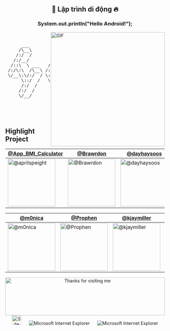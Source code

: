 
<h2 align="center">👋 Lập trình di động 🔥</h2>
<h3 align="center">System.out.println("Hello Android!");</h3>



<img align="right" alt="GIF" src="https://raw.githubusercontent.com/rahul-jha98/rahul-jha98/main/techstack.gif" width="360px"/>
  
<pre>

  
      ___           ___           ___       ___       ___     
     /\__\         /\  \         /\__\     /\__\     /\  \    
    /:/  /        /::\  \       /:/  /    /:/  /    /::\  \   
   /:/__/        /:/\:\  \     /:/  /    /:/  /    /:/\:\  \  
  /::\  \ ___   /::\~\:\  \   /:/  /    /:/  /    /:/  \:\  \ 
 /:/\:\  /\__\ /:/\:\ \:\__\ /:/__/    /:/__/    /:/__/ \:\__\
 \/__\:\/:/  / \:\~\:\ \/__/ \:\  \    \:\  \    \:\  \ /:/  /
      \::/  /   \:\ \:\__\    \:\  \    \:\  \    \:\  /:/  / 
      /:/  /     \:\ \/__/     \:\  \    \:\  \    \:\/:/  /  
     /:/  /       \:\__\        \:\__\    \:\__\    \::/  /   
     \/__/         \/__/         \/__/     \/__/     \/__/    


</pre>

<br>




## Highlight Project
<div align="center">
  
  | [@App_BMI_Calculator](https://github.com/dongpy78/63133727-AndroidProgramming/tree/main/Project-BMICalculator) | [@Brawrdon](https://github.com/Brawrdon) | [@dayhaysoos](https://github.com/dayhaysoos) | [@ifiokjr](https://github.com/ifiokjr) |
  | --- | --- | --- | --- |
  | <img src="https://is4-ssl.mzstatic.com/image/thumb/Purple128/v4/91/a2/ba/91a2ba32-65a8-1116-c0ee-3d3ea01494a4/source/512x512bb.jpg" alt="@aprilspeight" width="150" height="150"> | <img   src="https://avatars.githubusercontent.com/Brawrdon?s=150&v=1" alt="@Brawrdon" width="150" height="150"> | <img src="https://avatars.githubusercontent.com/dayhaysoos?s=150&v=1" alt="@dayhaysoos" width="150" height="150"> | <img src="https://avatars.githubusercontent.com/ifiokjr?s=150&v=1" alt="@ifiokjr" width="150" height="150"> |
  
  | [@m0nica](https://github.com/m0nica) | [@Prophen](https://github.com/Prophen) | [@kjaymiller](https://github.com/kjaymiller) | [tom](#https://wittenbrock.github.io/toms-myspace-page/) |
  | --- | --- | --- | --- |
  | <img src="https://avatars.githubusercontent.com/m0nica?s=150&v=1" alt="@m0nica" width="150" height="150"> | <img src="https://avatars.githubusercontent.com/Prophen?s=150&v=1" alt="@Prophen" width="150" height="150"> | <img src="https://avatars.githubusercontent.com/kjaymiller?s=150&v=1" alt="@kjaymiller" width="150" height="150"> | <img src="https://wittenbrock.github.io/toms-myspace-page/pictures/tom-pic.jpg" alt="tom" width="150" height="150"> |
</div>




<!-- Footer -->
<div align="center">
  <img height="120" alt="Thanks for visiting me" width="100%" src="https://raw.githubusercontent.com/BrunnerLivio/brunnerlivio/master/images/marquee.svg" />
  <br />
  <img src="https://raw.githubusercontent.com/BrunnerLivio/brunnerlivio/master/images/notepad.gif" alt="Site created with Notepad" height="30" />
  <!-- "margin-right: whatever;" -->
  <span>&nbsp;&nbsp;&nbsp;&nbsp;</span>  
  <img src="https://raw.githubusercontent.com/BrunnerLivio/brunnerlivio/master/images/ie_logo.gif" alt="Microsoft Internet Explorer" />
  <span>&nbsp;&nbsp;&nbsp;&nbsp;</span>  
  <img src="https://raw.githubusercontent.com/BrunnerLivio/brunnerlivio/master/images/noframes.gif" alt="Microsoft Internet Explorer" />
</div>
